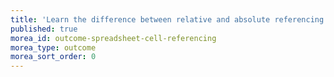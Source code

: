 ```yaml
---
title: 'Learn the difference between relative and absolute referencing'
published: true
morea_id: outcome-spreadsheet-cell-referencing
morea_type: outcome
morea_sort_order: 0
---
```

